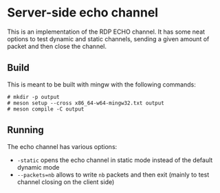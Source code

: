 # Server-side echo channel

This is an implementation of the RDP ECHO channel. It has some neat options to test dynamic and static channels, sending
a given amount of packet and then close the channel.

## Build

This is meant to be built with mingw with the following commands:

``` console
# mkdir -p output
# meson setup --cross x86_64-w64-mingw32.txt output
# meson compile -C output
```

## Running

The echo channel has various options:

* `-static` opens the echo channel in static mode instead of the default dynamic mode
* `--packets=nb` allows to write `nb` packets and then exit (mainly to test channel closing on the client side)
